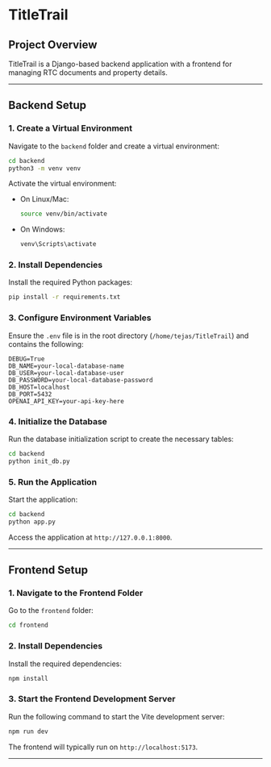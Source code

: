 # TitleTrail

## Project Overview
TitleTrail is a Django-based backend application with a frontend for managing RTC documents and property details.

---

## Backend Setup

### 1. Create a Virtual Environment
Navigate to the `backend` folder and create a virtual environment:
```bash
cd backend
python3 -m venv venv
```

Activate the virtual environment:
- On Linux/Mac:
  ```bash
  source venv/bin/activate
  ```
- On Windows:
  ```bash
  venv\Scripts\activate
  ```

### 2. Install Dependencies
Install the required Python packages:
```bash
pip install -r requirements.txt
```

### 3. Configure Environment Variables
Ensure the `.env` file is in the root directory (`/home/tejas/TitleTrail`) and contains the following:
```env
DEBUG=True
DB_NAME=your-local-database-name
DB_USER=your-local-database-user
DB_PASSWORD=your-local-database-password
DB_HOST=localhost
DB_PORT=5432
OPENAI_API_KEY=your-api-key-here
```

### 4. Initialize the Database
Run the database initialization script to create the necessary tables:
```bash
cd backend
python init_db.py
```

### 5. Run the Application
Start the application:
```bash
cd backend
python app.py
```

Access the application at `http://127.0.0.1:8000`.

---

## Frontend Setup

### 1. Navigate to the Frontend Folder
Go to the `frontend` folder:
```bash
cd frontend
```

### 2. Install Dependencies
Install the required dependencies:
```bash
npm install
```

### 3. Start the Frontend Development Server
Run the following command to start the Vite development server:
```bash
npm run dev
```

The frontend will typically run on `http://localhost:5173`.

---
